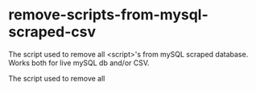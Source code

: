 # remove-scripts-from-mysql-scraped-csv
The script used to remove all &lt;script>'s from mySQL scraped database. Works both for live mySQL db and/or CSV.

The script used to remove all <script>'s from mySQL scraped database. Works both for live mySQL db and/or CSV.

Second script ("split_csv.php") is just quick tool for internal use to split large CSV's to some smaller parts.

No demo available. But this PHP will definitely remove all <script>'s from the CSV (filename should be specified as command-line argument) or mySQL db (simple configuration required in the PHP's header).
